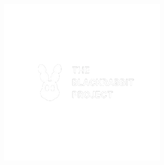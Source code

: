 <p align="center">
  <img src="https://github.com/TheBlackrabbitProject/branding/blob/main/no%20bg/full-light.png" />
</p>

